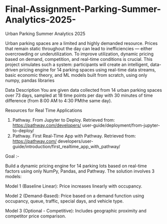 # Final-Assignment-Parking-Summer-Analytics-2025-
Urban Parking Summer Analytics 2025 


Urban parking spaces are a limited and highly demanded resource. Prices that remain static
 throughout the day can lead to inefficiencies — either overcrowding or underutilization.
 To improve utilization, dynamic pricing based on demand, competition, and real-time
 conditions is crucial.
 This project simulates such a system: participants will create an intelligent, data-driven
 pricing engine for 14 parking spaces using real-time data streams, basic economic theory,
 and ML models built from scratch, using only numpy, pandas libraries


 Data Description
 You are given data collected from 14 urban parking spaces over 73 days, sampled at
 18 time points per day with 30 minutes of time difference (from 8:00 AM to 4:30
 PMthe same day).


Resources for Real Time Applications
 1. Pathway. From Jupyter to Deploy. Retrieved from: https://pathway.com/developers/
 user-guide/deployment/from-jupyter-to-deploy/
 2. Pathway. First Real-Time App with Pathway. Retrieved from: https://pathway.com/
 developers/user-guide/introduction/first_realtime_app_with_pathway/


Goal :-

Build a dynamic pricing engine for 14 parking lots based on real-time factors using only NumPy, Pandas, and Pathway. The solution involves 3 models:

Model 1 (Baseline Linear): Price increases linearly with occupancy.

Model 2 (Demand-Based): Price based on a demand function using occupancy, queue, traffic, special days, and vehicle type.

Model 3 (Optional - Competitive): Includes geographic proximity and competitor price comparison.
